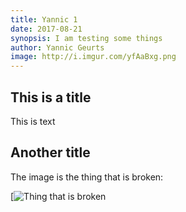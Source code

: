 ```yaml
---
title: Yannic 1
date: 2017-08-21
synopsis: I am testing some things
author: Yannic Geurts
image: http://i.imgur.com/yfAaBxg.png
---
```


## This is a title

This is text

## Another title

The image is the thing that is broken:

[![Thing that is broken](http://i.imgur.com/yfAaBxg.png)


